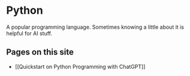 # Python

A popular programming language. Sometimes knowing a little about it is helpful for AI stuff.

## Pages on this site

- [[Quickstart on Python Programming with ChatGPT]]
